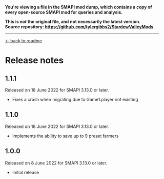 **You're viewing a file in the SMAPI mod dump, which contains a copy of every open-source SMAPI mod
for queries and analysis.**

**This is _not_ the original file, and not necessarily the latest version.**  
**Source repository: https://github.com/tylergibbs2/StardewValleyMods**

----

[← back to readme](README.md)

# Release notes

## 1.1.1
Released on 18 June 2022 for SMAPI 3.13.0 or later.

- Fixes a crash when migrating due to Game1.player not existing

## 1.1.0
Released on 18 June 2022 for SMAPI 3.13.0 or later.

- Implements the ability to save up to 9 preset farmers

## 1.0.0
Released on 8 June 2022 for SMAPI 3.13.0 or later.

- Initial release